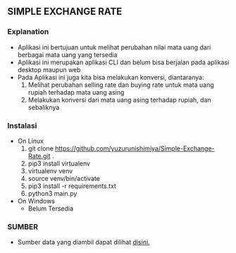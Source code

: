 ## SIMPLE EXCHANGE RATE
### Explanation
- Aplikasi ini bertujuan untuk melihat perubahan nilai mata uang dari berbagai mata uang yang tersedia
- Aplikasi ini merupakan aplikasi CLI dan belum bisa berjalan pada aplikasi desktop maupun web
- Pada Aplikasi ini juga kita bisa melakukan konversi, diantaranya:
    1. Melihat perubahan selling rate dan buying rate untuk mata uang rupiah terhadap mata uang asing
    2. Melakukan konversi dari mata uang asing terhadap rupiah, dan sebaliknya

### Instalasi
- On Linux
    1. git clone https://github.com/yuzurunishimiya/Simple-Exchange-Rate.git .
    2. pip3 install virtualenv 
    3. virtualenv venv
    4. source venv/bin/activate
    5. pip3 install -r requirements.txt
    6. python3 main.py
- On Windows
    - Belum Tersedia


### SUMBER
- Sumber data yang diambil dapat dilihat [disini.]("https://www.bi.go.id/id/moneter/informasi-kurs/transaksi-bi/Default.aspx")
